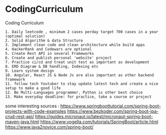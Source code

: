 # CodingCurriculum
Coding Curriculum


	1. Daily leetcode , minimum 2 cases perday target 700 cases in a year (optimal solution)
	2. Solid Algorithm & data Structure
	3. Implement clean code and clean architecture while build apps
	4. HackerRank and Codewars are optional
 	5. Create Rest API in several Frameworks  
	6. Create and publish personal 'website' project
	7. Practice ci/cd and treat unit test as important as development
	8. ERD Diagram & DB handling, Indexing etc
	9. Learn system design
	10. Angular, React JS & Node Js are also important as other backend framework
  	11. follow tech Youtuber to stay update latest tech and create a nice setup to make a good life
   	12. Be Multi-Languages programmer, Python is other best choice
    13. Make everyday deadline: for practice, take a course or project 

    

some interesting sources :
https://www.springboottutorial.com/spring-boot-projects-with-code-examples
https://www.bezkoder.com/spring-boot-jpa-crud-rest-api/
https://guides.micronaut.io/latest/micronaut-spring-boot-maven-java.html
https://www.vogella.com/tutorials/SpringBoot/article.html
https://www.java2novice.com/spring-boot/
 









